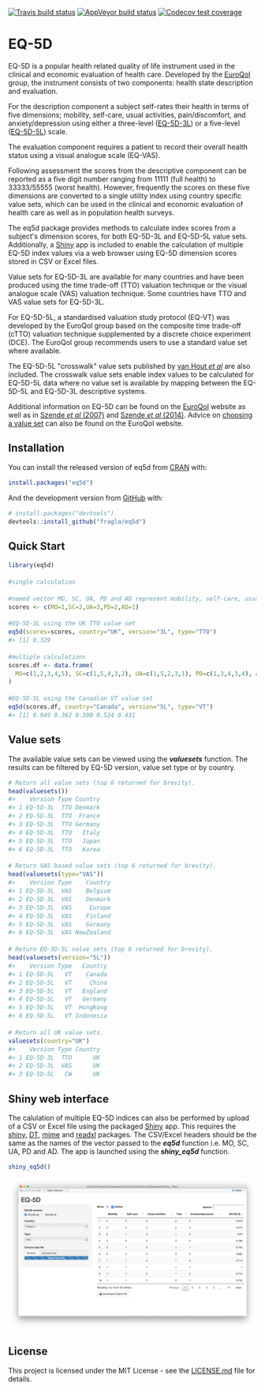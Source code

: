 
<!-- README.md is generated from README.Rmd. Please edit that file -->
<!-- badges: start -->
[![Travis build status](https://travis-ci.org/fragla/eq5d.svg?branch=master)](https://travis-ci.org/fragla/eq5d) [![AppVeyor build status](https://ci.appveyor.com/api/projects/status/github/fragla/eq5d?branch=master&svg=true)](https://ci.appveyor.com/project/fragla/eq5d) [![Codecov test coverage](https://codecov.io/gh/fragla/eq5d/branch/master/graph/badge.svg)](https://codecov.io/gh/fragla/eq5d?branch=master) <!-- badges: end -->

EQ-5D
=====

EQ-5D is a popular health related quality of life instrument used in the clinical and economic evaluation of health care. Developed by the [EuroQol](https://www.euroqol.org) group, the instrument consists of two components: health state description and evaluation.

For the description component a subject self-rates their health in terms of five dimensions; mobility, self-care, usual activities, pain/discomfort, and anxiety/depression using either a three-level ([EQ-5D-3L](https://euroqol.org/eq-5d-instruments/eq-5d-3l-about/)) or a five-level ([EQ-5D-5L](https://euroqol.org/eq-5d-instruments/eq-5d-5l-about/)) scale.

The evaluation component requires a patient to record their overall health status using a visual analogue scale (EQ-VAS).

Following assessment the scores from the descriptive component can be reported as a five digit number ranging from 11111 (full health) to 33333/55555 (worst health). However, frequently the scores on these five dimensions are converted to a single utility index using country specific value sets, which can be used in the clinical and economic evaluation of health care as well as in population health surveys.

The eq5d package provides methods to calculate index scores from a subject's dimension scores, for both EQ-5D-3L and EQ-5D-5L value sets. Additionally, a [Shiny](https://shiny.rstudio.com) app is included to enable the calculation of multiple EQ-5D index values via a web browser using EQ-5D dimension scores stored in CSV or Excel files.

Value sets for EQ-5D-3L are available for many countries and have been produced using the time trade-off (TTO) valuation technique or the visual analogue scale (VAS) valuation technique. Some countries have TTO and VAS value sets for EQ-5D-3L.

For EQ-5D-5L, a standardised valuation study protocol (EQ-VT) was developed by the EuroQol group based on the composite time trade-off (cTTO) valuation technique supplemented by a discrete choice experiment (DCE). The EuroQol group recommends users to use a standard value set where available.

The EQ-5D-5L "crosswalk" value sets published by [van Hout *et al*](https://www.ncbi.nlm.nih.gov/pubmed/22867780) are also included. The crosswalk value sets enable index values to be calculated for EQ-5D-5L data where no value set is available by mapping between the EQ-5D-5L and EQ-5D-3L descriptive systems.

Additional information on EQ-5D can be found on the [EuroQol](https://www.euroqol.org) website as well as in [Szende *et al* (2007)](https://www.doi.org/10.1007/1-4020-5511-0) and [Szende *et al* (2014)](https://www.doi.org/10.1007/978-94-007-7596-1). Advice on [choosing a value set](https://euroqol.org/eq-5d-instruments/eq-5d-3l-about/valuation/choosing-a-value-set/) can also be found on the EuroQol website.

Installation
------------

You can install the released version of eq5d from [CRAN](https://CRAN.R-project.org) with:

``` r
install.packages("eq5d")
```

And the development version from [GitHub](https://github.com/) with:

``` r
# install.packages("devtools")
devtools::install_github("fragla/eq5d")
```

Quick Start
-----------

``` r
library(eq5d)

#single calculation

#named vector MO, SC, UA, PD and AD represent mobility, self-care, usual activites, pain/discomfort and anxiety/depression, respectfully.
scores <- c(MO=1,SC=2,UA=3,PD=2,AD=1)

#EQ-5D-3L using the UK TTO value set
eq5d(scores=scores, country="UK", version="3L", type="TTO")
#> [1] 0.329

#multiple calculations
scores.df <- data.frame(
  MO=c(1,2,3,4,5), SC=c(1,5,4,3,2), UA=c(1,5,2,3,1), PD=c(1,3,4,3,4), AD=c(1,2,1,2,1)
)

#EQ-5D-5L using the Canadian VT value set
eq5d(scores.df, country="Canada", version="5L", type="VT")
#> [1] 0.949 0.362 0.390 0.524 0.431
```

Value sets
----------

The available value sets can be viewed using the ***valuesets*** function. The results can be filtered by EQ-5D version, value set type or by country.

``` r
# Return all value sets (top 6 returned for brevity).
head(valuesets())
#>    Version Type Country
#> 1 EQ-5D-3L  TTO Denmark
#> 2 EQ-5D-3L  TTO  France
#> 3 EQ-5D-3L  TTO Germany
#> 4 EQ-5D-3L  TTO   Italy
#> 5 EQ-5D-3L  TTO   Japan
#> 6 EQ-5D-3L  TTO   Korea

# Return VAS based value sets (top 6 returned for brevity).
head(valuesets(type="VAS"))
#>    Version Type    Country
#> 1 EQ-5D-3L  VAS    Belgium
#> 2 EQ-5D-3L  VAS    Denmark
#> 3 EQ-5D-3L  VAS     Europe
#> 4 EQ-5D-3L  VAS    Finland
#> 5 EQ-5D-3L  VAS    Germany
#> 6 EQ-5D-3L  VAS NewZealand

# Return EQ-5D-5L value sets (top 6 returned for brevity).
head(valuesets(version="5L"))
#>    Version Type   Country
#> 1 EQ-5D-5L   VT    Canada
#> 2 EQ-5D-5L   VT     China
#> 3 EQ-5D-5L   VT   England
#> 4 EQ-5D-5L   VT   Germany
#> 5 EQ-5D-5L   VT  HongKong
#> 6 EQ-5D-5L   VT Indonesia

# Return all UK value sets.
valuesets(country="UK")
#>    Version Type Country
#> 1 EQ-5D-3L  TTO      UK
#> 2 EQ-5D-3L  VAS      UK
#> 3 EQ-5D-5L   CW      UK
```

Shiny web interface
-------------------

The calulation of multiple EQ-5D indices can also be performed by upload of a CSV or Excel file using the packaged [Shiny](https://shiny.rstudio.com) app. This requires the [shiny](https://cran.r-project.org/package=shiny), [DT](https://cran.r-project.org/package=DT), [mime](https://cran.r-project.org/package=mime) and [readxl](https://cran.r-project.org/package=readxl) packages. The CSV/Excel headers should be the same as the names of the vector passed to the ***eq5d*** function i.e. MO, SC, UA, PD and AD. The app is launched using the ***shiny\_eq5d*** function.

``` r
shiny_eq5d()
```

![Shiny EQ-5D app screenshot](man/figures/shiny_app_screenshot.png)

License
-------

This project is licensed under the MIT License - see the [LICENSE.md](https://github.com/fragla/eq5d/blob/master/LICENSE.md) file for details.
